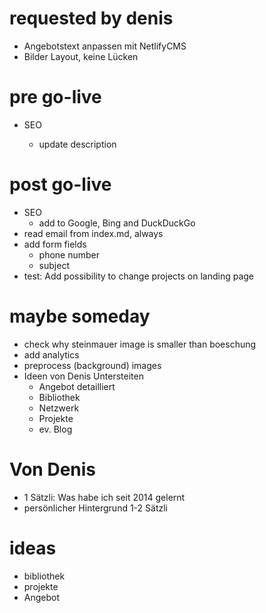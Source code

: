 # requested by denis

- Angebotstext anpassen mit NetlifyCMS
- Bilder Layout, keine Lücken

# pre go-live

- SEO

  - update description

# post go-live

- SEO
  - add to Google, Bing and DuckDuckGo
- read email from index.md, always
- add form fields
  - phone number
  - subject
- test: Add possibility to change projects on landing page

# maybe someday

- check why steinmauer image is smaller than boeschung
- add analytics
- preprocess (background) images
- Ideen von Denis Untersteiten
  - Angebot detailliert
  - Bibliothek
  - Netzwerk
  - Projekte
  - ev. Blog

# Von Denis

- 1 Sätzli: Was habe ich seit 2014 gelernt
- persönlicher Hintergrund 1-2 Sätzli

# ideas

- bibliothek
- projekte
- Angebot
